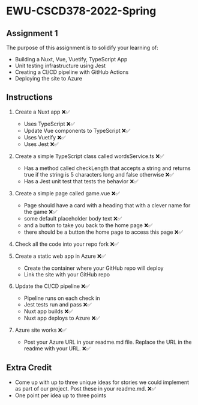 # EWU-CSCD378-2022-Spring

## Assignment 1

The purpose of this assignment is to solidify your learning of:

- Building a Nuxt, Vue, Vuetify, TypeScript App
- Unit testing infrastructure using Jest
- Creating a CI/CD pipeline with GitHub Actions
- Deploying the site to Azure

## Instructions

1. Create a Nuxt app ❌✅
   - Uses TypeScript ❌✅
   - Update Vue components to TypeScript ❌✅
   - Uses Vuetify ❌✅
   - Uses Jest ❌✅

2. Create a simple TypeScript class called wordsService.ts ❌✅
   - Has a method called checkLength that accepts a string and returns true if the string is 5 characters long and false otherwise ❌✅
   - Has a Jest unit test that tests the behavior ❌✅

3. Create a simple page called game.vue ❌✅
   - Page should have a card with a heading that with a clever name for the game ❌✅
   - some default placeholder body text ❌✅
   - and a button to take you back to the home page ❌✅
   - there should be a button the home page to access this page ❌✅

4. Check all the code into your repo fork ❌✅

5. Create a static web app in Azure ❌✅
   - Create the container where your GitHub repo will deploy
   - Link the site with your GitHub repo

6. Update the CI/CD pipeline ❌✅
   - Pipeline runs on each check in
   - Jest tests run and pass ❌✅
   - Nuxt app builds ❌✅
   - Nuxt app deploys to Azure ❌✅

7. Azure site works ❌✅
   - Post your Azure URL in your readme.md file. Replace the URL in the readme with your URL. ❌✅

## Extra Credit

- Come up with up to three unique ideas for stories we could implement as part of our project. Post these in your readme.md. ❌✅
- One point per idea up to three points
